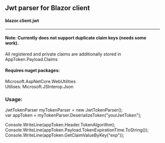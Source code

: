 ## Jwt parser for Blazor client   
#### blazor.client.jwt
---
#### Note: Currently does not support duplicate claim keys (needs some work).    
All registered and private claims are additionally stored in AppToken.Payload.Claims    

#### Requires nuget packages:
Microsoft.AspNetCore.WebUtilities    
Utilises: Microsoft.JSInterop.Json    
    


### Usage:    
JwtTokenParser myTokenParser = new JwtTokenParser();    
var appToken = myTokenParser.DeserializeToken("yourJwtToken");    
    
    
Console.WriteLine(appToken.Header.TokenAlgorithm);    
Console.WriteLine(appToken.Payload.TokenExpirationTime.ToString());    
Console.WriteLine(appToken.GetClaimValueByKey("exp"));

